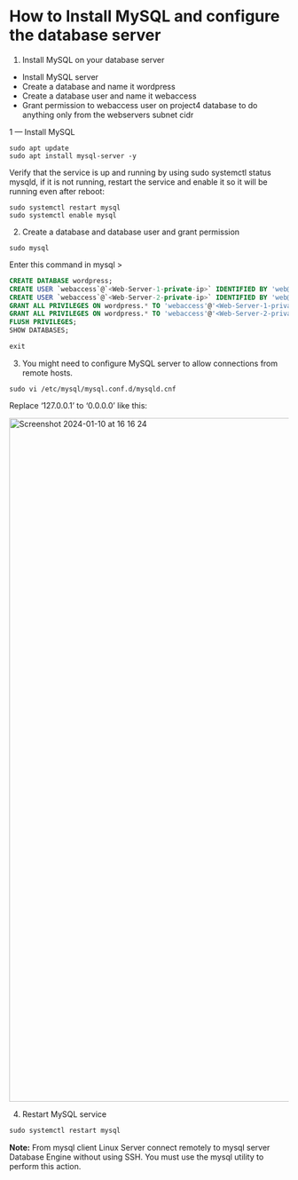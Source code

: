 # How to Install MySQL and configure the database server 

1. Install MySQL on your database server 

- Install MySQL server
- Create a database and name it wordpress
- Create a database user and name it webaccess
- Grant permission to webaccess user on project4 database to do anything only from the webservers subnet cidr

1 — Install MySQL 

```
sudo apt update
sudo apt install mysql-server -y
```

Verify that the service is up and running by using sudo systemctl status mysqld, if it is not running, restart the service and enable it so it will be running even after reboot:

```
sudo systemctl restart mysql
sudo systemctl enable mysql
```

2. Create a database and database user and grant permission 

```
sudo mysql
```
Enter this command in mysql > 

```sql
CREATE DATABASE wordpress;
CREATE USER `webaccess`@`<Web-Server-1-private-ip>` IDENTIFIED BY 'web@123';
CREATE USER `webaccess`@`<Web-Server-2-private-ip>` IDENTIFIED BY 'web@123';
GRANT ALL PRIVILEGES ON wordpress.* TO 'webaccess'@'<Web-Server-1-private-ip>';
GRANT ALL PRIVILEGES ON wordpress.* TO 'webaccess'@'<Web-Server-2-private-ip>';
FLUSH PRIVILEGES;
SHOW DATABASES;
```
```sql
exit
```

3. You might need to configure MySQL server to allow connections from remote hosts.

```
sudo vi /etc/mysql/mysql.conf.d/mysqld.cnf
```

Replace ‘127.0.0.1’ to ‘0.0.0.0’ like this:

<img width="1232" alt="Screenshot 2024-01-10 at 16 16 24" src="https://github.com/emortoo-projects/crispy-kitchen/assets/63193071/0969cbd6-9a5c-4495-8d9e-e8722d0ac400">

4. Restart MySQL service 

```sql
sudo systemctl restart mysql
```
**Note:**  From mysql client Linux Server connect remotely to mysql server Database Engine without using SSH. You must use the mysql utility to perform this action.



